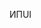 <span data-ttu-id="ee1a7-101">ИП</span><span class="sxs-lookup"><span data-stu-id="ee1a7-101">UI</span></span>